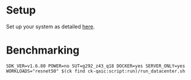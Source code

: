 # Setup
Set up your system as detailed [here](https://github.com/krai/ck-qaic/blob/main/script/setup.docker/README.md).

# Benchmarking
```
SDK_VER=v1.6.80 POWER=no SUT=g292_z43_q18 DOCKER=yes SERVER_ONLY=yes WORKLOADS="resnet50" $(ck find ck-qaic:script:run)/run_datacenter.sh
```
